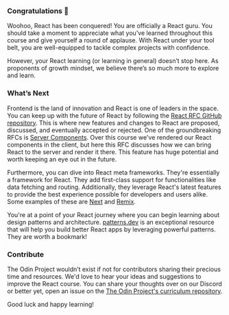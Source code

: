 ### Congratulations 🎉

Woohoo, React has been conquered! You are officially a React guru. You should take a moment to appreciate what you’ve learned throughout this course and give yourself a round of applause. With React under your tool belt, you are well-equipped to tackle complex projects with confidence. 

However, your React learning (or learning in general) doesn’t stop here. As proponents of growth mindset, we believe there’s so much more to explore and learn. 

### What’s Next

Frontend is the land of innovation and React is one of leaders in the space. You can keep up with the future of React by following the [React RFC GitHub repository](https://github.com/reactjs/rfcs). This is where new features and changes to React are proposed, discussed, and eventually accepted or rejected. One of the groundbreaking RFCs is [Server Components](https://github.com/reactjs/rfcs/blob/main/text/0188-server-components.md). Over this course we've rendered our React components in the client, but here this RFC discusses how we can bring React to the server and render it there. This feature has huge potential and worth keeping an eye out in the future. 

Furthermore, you can dive into React meta frameworks. They're essentially a framework for React. They add first-class support for functionalities like data fetching and routing. Additionally, they leverage React's latest features to provide the best experience possible for developers and users alike. Some examples of these are [Next](https://nextjs.org/) and [Remix](https://remix.run/).

You're at a point of your React journey where you can begin learning about design patterns and architecture. [patterns.dev](https://www.patterns.dev/) is an exceptional resource that will help you build better React apps by leveraging powerful patterns. They are worth a bookmark!

### Contribute

The Odin Project wouldn’t exist if not for contributors sharing their precious time and resources. We'd love to hear your ideas and suggestions to improve the React course. You can share your thoughts over on our Discord or better yet, open an issue on the [The Odin Project's curriculum repository](https://github.com/TheOdinProject/curriculum/issues). 

Good luck and happy learning!

